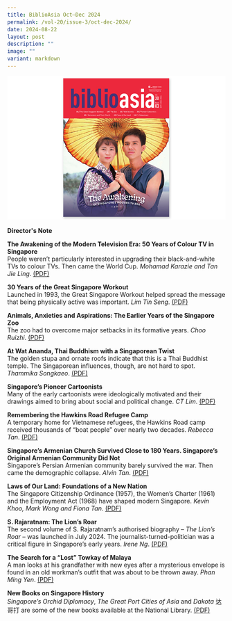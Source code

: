 ```yaml
---
title: BiblioAsia Oct–Dec 2024
permalink: /vol-20/issue-3/oct-dec-2024/
date: 2024-08-22
layout: post
description: ""
image: ""
variant: markdown
---
```

<img src="/images/Vol%2020%20Issue%203/vol203cover.jpg">

<a style="text-decoration: none; font-weight: bold;" href="/vol-20/issue-3/oct-dec-2024/director-note/">Director's Note</a>

<a style="text-decoration: none; font-weight: bold;" href="/vol-20/issue-3/oct-dec-2024/colour-tv-history-singapore/">The Awakening of the Modern Television Era: 50 Years of Colour TV in Singapore</a><br>
People weren’t particularly interested in upgrading their black-and-white TVs to colour TVs. Then came the World Cup. *Mohamad Karazie and Tan Jie Ling*. [(PDF)](/files/pdf/Vol%2020/BiblioAsia_OCT_DEC2024_ColourTVs.pdf)


<a style="text-decoration: none; font-weight: bold;" href="/vol-20/issue-3/oct-dec-2024/great-singapore-workout/">30 Years of the Great Singapore Workout</a><br>
Launched in 1993, the Great Singapore Workout helped spread the message that being physically active was important. *Lim Tin Seng*. [(PDF)](/files/pdf/Vol%2020/BiblioAsia_OCT_DEC2024_GreatSGWorkout.pdf)


<a style="text-decoration: none; font-weight: bold;" href="/vol-20/issue-3/oct-dec-2024/singapore-zoo-animals/">Animals, Anxieties and Aspirations: The Earlier Years of the Singapore Zoo</a><br>
The zoo had to overcome major setbacks in its formative years. *Choo Ruizhi*.
[(PDF)](/files/pdf/Vol%2020/BiblioAsia_OCT_DEC2024_SGZoo.pdf)


<a style="text-decoration: none; font-weight: bold;" href="/vol-20/issue-3/oct-dec-2024/wat-ananda-metyarama-thai-buddhist-temple/">At Wat Ananda, Thai Buddhism with a Singaporean Twist </a><br>
The golden stupa and ornate roofs indicate that this is a Thai Buddhist temple. The Singaporean influences, though, are not hard to spot. *Thammika Songkaeo*. [(PDF)](/files/pdf/Vol%2020/BiblioAsia_OCT_DEC2024_Watnanda.pdf)



<a style="text-decoration: none; font-weight: bold;" href="/vol-20/issue-3/oct-dec-2024/singapore-pioneer-cartoonists/">Singapore’s Pioneer Cartoonists </a><br>
Many of the early cartoonists were ideologically motivated and their drawings aimed to bring about social and political change. *CT Lim*. [(PDF)](/files/pdf/Vol%2020/BiblioAsia_OCT_DEC2024_Cartoonist.pdf)





<a style="text-decoration: none; font-weight: bold;" href="/vol-20/issue-3/oct-dec-2024/hawkins-road-refugee-camp/">Remembering the Hawkins Road Refugee Camp</a><br>
A temporary home for Vietnamese refugees, the Hawkins Road camp received thousands of “boat people” over nearly two decades. *Rebecca Tan*. [(PDF)](/files/pdf/Vol%2020/BiblioAsia_OCT_DEC2024_HawkinsRoadv2.pdf)



<a style="text-decoration: none; font-weight: bold;" href="/vol-20/issue-3/oct-dec-2024/armenians-church-saint-gregory/">Singapore’s Armenian Church Survived Close to 180 Years. Singapore’s Original Armenian Community Did Not </a><br>
Singapore’s Persian Armenian community barely survived the war. Then came the demographic collapse. *Alvin Tan*. [(PDF)](/files/pdf/Vol%2020/BiblioAsia_OCT_DEC2024_Amernian_Nov15_PM2.pdf)


<a style="text-decoration: none; font-weight: bold;" href="/vol-20/issue-3/oct-dec-2024/laws-of-our-land/">Laws of Our Land: Foundations of a New Nation </a><br>
The Singapore Citizenship Ordinance (1957), the Women’s Charter (1961) and the Employment Act (1968) have shaped modern Singapore.  *Kevin Khoo, Mark Wong and Fiona Tan*. [(PDF)](/files/pdf/Vol%2020/BiblioAsia_OCT_DEC2024_LawOfOurLand.pdf)


<a style="text-decoration: none; font-weight: bold;" href="/vol-20/issue-3/oct-dec-2024/rajaratnam-biography-lions-roar/">S. Rajaratnam: The Lion’s Roar</a><br>
The second volume of S. Rajaratnam’s authorised biography – <i>The Lion’s Roar</i> – was launched in July 2024. The journalist-turned-politician was a critical figure in Singapore’s early years. *Irene Ng*. [(PDF)](/files/pdf/Vol%2020/BiblioAsia_OCT_DEC2024_SRajaratnam.pdf)


<a style="text-decoration: none; font-weight: bold;" href="/vol-20/issue-3/oct-dec-2024/phan-kim-sam-thye-seng/">The Search for a “Lost” Towkay of Malaya</a><br>
A man looks at his grandfather with new eyes after a mysterious envelope is found in an old workman’s outfit that was about to be thrown away. *Phan Ming Yen*.
[(PDF)](/files/pdf/Vol%2020/BiblioAsia_OCT_DEC2024_LostTowkay.pdf)

<a style="text-decoration: none; font-weight: bold;" href="/vol-20/issue-3/oct-dec-2024/new-books-on-singapore-history/">New Books on Singapore History</a><br>
*Singapore’s Orchid Diplomacy*, *The Great Port Cities of Asia* and *Dakota* 达哥打 are some of the new books available at the National Library.  [(PDF)](/files/pdf/Vol%2020/BiblioAsia_OCT_DEC2024_NewBooks.pdf)